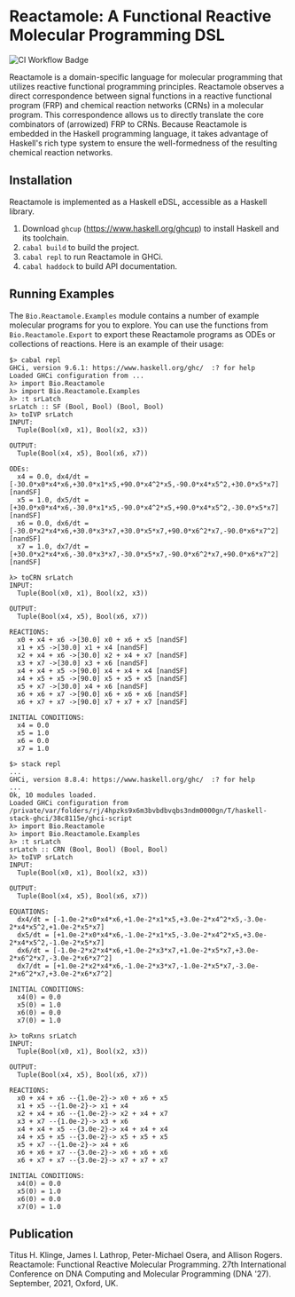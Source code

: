 # Reactamole: A Functional Reactive Molecular Programming DSL

![CI Workflow Badge](https://github.com/digMP/haskell-reactamole/actions/workflows/main.yml/badge.svg)

Reactamole is a domain-specific language for molecular programming that
utilizes reactive functional programming principles. Reactamole observes a
direct correspondence between signal functions in a reactive functional program
(FRP) and chemical reaction networks (CRNs) in a molecular program. This
correspondence allows us to directly translate the core combinators of
(arrowized) FRP to CRNs. Because Reactamole is embedded in the Haskell
programming language, it takes advantage of Haskell's rich type system to
ensure the well-formedness of the resulting chemical reaction networks.

## Installation

Reactamole is implemented as a Haskell eDSL, accessible as a Haskell library.

1.  Download `ghcup` (https://www.haskell.org/ghcup) to install Haskell and its
    toolchain.
2.  `cabal build` to build the project.
3.  `cabal repl` to run Reactamole in GHCi.
4.  `cabal haddock` to build API documentation.

## Running Examples

The `Bio.Reactamole.Examples` module contains a number of example molecular
programs for you to explore. You can use the functions from
`Bio.Reactamole.Export` to export these Reactamole programs as ODEs or
collections of reactions. Here is an example of their usage:

~~~console
$> cabal repl
GHCi, version 9.6.1: https://www.haskell.org/ghc/  :? for help
Loaded GHCi configuration from ...
λ> import Bio.Reactamole
λ> import Bio.Reactamole.Examples
λ> :t srLatch
srLatch :: SF (Bool, Bool) (Bool, Bool)
λ> toIVP srLatch
INPUT:
  Tuple(Bool(x0, x1), Bool(x2, x3))

OUTPUT:
  Tuple(Bool(x4, x5), Bool(x6, x7))

ODEs:
  x4 = 0.0, dx4/dt = [-30.0*x0*x4*x6,+30.0*x1*x5,+90.0*x4^2*x5,-90.0*x4*x5^2,+30.0*x5*x7] [nandSF]
  x5 = 1.0, dx5/dt = [+30.0*x0*x4*x6,-30.0*x1*x5,-90.0*x4^2*x5,+90.0*x4*x5^2,-30.0*x5*x7] [nandSF]
  x6 = 0.0, dx6/dt = [-30.0*x2*x4*x6,+30.0*x3*x7,+30.0*x5*x7,+90.0*x6^2*x7,-90.0*x6*x7^2] [nandSF]
  x7 = 1.0, dx7/dt = [+30.0*x2*x4*x6,-30.0*x3*x7,-30.0*x5*x7,-90.0*x6^2*x7,+90.0*x6*x7^2] [nandSF]

λ> toCRN srLatch
INPUT:
  Tuple(Bool(x0, x1), Bool(x2, x3))

OUTPUT:
  Tuple(Bool(x4, x5), Bool(x6, x7))

REACTIONS:
  x0 + x4 + x6 ->[30.0] x0 + x6 + x5 [nandSF]
  x1 + x5 ->[30.0] x1 + x4 [nandSF]
  x2 + x4 + x6 ->[30.0] x2 + x4 + x7 [nandSF]
  x3 + x7 ->[30.0] x3 + x6 [nandSF]
  x4 + x4 + x5 ->[90.0] x4 + x4 + x4 [nandSF]
  x4 + x5 + x5 ->[90.0] x5 + x5 + x5 [nandSF]
  x5 + x7 ->[30.0] x4 + x6 [nandSF]
  x6 + x6 + x7 ->[90.0] x6 + x6 + x6 [nandSF]
  x6 + x7 + x7 ->[90.0] x7 + x7 + x7 [nandSF]

INITIAL CONDITIONS:
  x4 = 0.0
  x5 = 1.0
  x6 = 0.0
  x7 = 1.0

$> stack repl
...
GHCi, version 8.8.4: https://www.haskell.org/ghc/  :? for help
...
Ok, 10 modules loaded.
Loaded GHCi configuration from /private/var/folders/rj/4hpzks9x6m3bvbdbvqbs3ndm0000gn/T/haskell-stack-ghci/38c8115e/ghci-script
λ> import Bio.Reactamole
λ> import Bio.Reactamole.Examples
λ> :t srLatch
srLatch :: CRN (Bool, Bool) (Bool, Bool)
λ> toIVP srLatch
INPUT:
  Tuple(Bool(x0, x1), Bool(x2, x3))

OUTPUT:
  Tuple(Bool(x4, x5), Bool(x6, x7))

EQUATIONS:
  dx4/dt = [-1.0e-2*x0*x4*x6,+1.0e-2*x1*x5,+3.0e-2*x4^2*x5,-3.0e-2*x4*x5^2,+1.0e-2*x5*x7]
  dx5/dt = [+1.0e-2*x0*x4*x6,-1.0e-2*x1*x5,-3.0e-2*x4^2*x5,+3.0e-2*x4*x5^2,-1.0e-2*x5*x7]
  dx6/dt = [-1.0e-2*x2*x4*x6,+1.0e-2*x3*x7,+1.0e-2*x5*x7,+3.0e-2*x6^2*x7,-3.0e-2*x6*x7^2]
  dx7/dt = [+1.0e-2*x2*x4*x6,-1.0e-2*x3*x7,-1.0e-2*x5*x7,-3.0e-2*x6^2*x7,+3.0e-2*x6*x7^2]

INITIAL CONDITIONS:
  x4(0) = 0.0
  x5(0) = 1.0
  x6(0) = 0.0
  x7(0) = 1.0

λ> toRxns srLatch
INPUT:
  Tuple(Bool(x0, x1), Bool(x2, x3))

OUTPUT:
  Tuple(Bool(x4, x5), Bool(x6, x7))

REACTIONS:
  x0 + x4 + x6 --{1.0e-2}-> x0 + x6 + x5
  x1 + x5 --{1.0e-2}-> x1 + x4
  x2 + x4 + x6 --{1.0e-2}-> x2 + x4 + x7
  x3 + x7 --{1.0e-2}-> x3 + x6
  x4 + x4 + x5 --{3.0e-2}-> x4 + x4 + x4
  x4 + x5 + x5 --{3.0e-2}-> x5 + x5 + x5
  x5 + x7 --{1.0e-2}-> x4 + x6
  x6 + x6 + x7 --{3.0e-2}-> x6 + x6 + x6
  x6 + x7 + x7 --{3.0e-2}-> x7 + x7 + x7

INITIAL CONDITIONS:
  x4(0) = 0.0
  x5(0) = 1.0
  x6(0) = 0.0
  x7(0) = 1.0
~~~

## Publication

Titus H. Klinge, James I. Lathrop, Peter-Michael Osera, and Allison Rogers.
Reactamole: Functional Reactive Molecular Programming. 27th International
Conference on DNA Computing and Molecular Programming (DNA '27). September,
2021, Oxford, UK.

